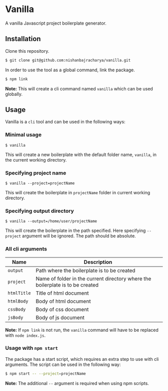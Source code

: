 # Vanilla
A vanilla Javascript project boilerplate generator.

## Installation
Clone this repository.
```sh
$ git clone git@github.com:nishanbajracharya/vanilla.git
```

In order to use the tool as a global command, link the package.
```sh
$ npm link
```
**Note:** This will create a cli command named `vanilla` which can be used globally.

## Usage
Vanilla is a `cli` tool and can be used in the following ways:

### Minimal usage
```
$ vanilla
```
This will create a new boilerplate with the default folder name, `vanilla`, in the current working directory.

### Specifying project name
```
$ vanilla --project=projectName
```
This will create the boilerplate in `projectName` folder in current working directory.

### Specifying output directory
```
$ vanilla --output=/home/user/projectName
```
This will create the boilerplate in the path specified. Here specifying `--project` argument will be ignored. The path should be absolute.

### All cli arguments

|Name|Description|
|-|-|
|`output`|Path where the boilerplate is to be created|
|`project`|Name of folder in the current directory where the boilerplate is to be created|
|`htmlTitle`|Title of html document|
|`htmlBody`|Body of html document|
|`cssBody`|Body of css document|
|`jsBody`|Body of js document|

**Note:** If `npm link` is not run, the `vanilla` command will have to be replaced with `node index.js`.

### Usage with `npm start`
The package has a start script, which requires an extra step to use with cli arguments. The script can be used in the following way:

```sh
$ npm start -- --project=projectName
```
**Note:** The additional `--` argument is required when using npm scripts.
